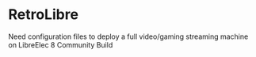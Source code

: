 # RetroLibre
Need configuration files to deploy a full video/gaming streaming machine on LibreElec 8 Community Build
